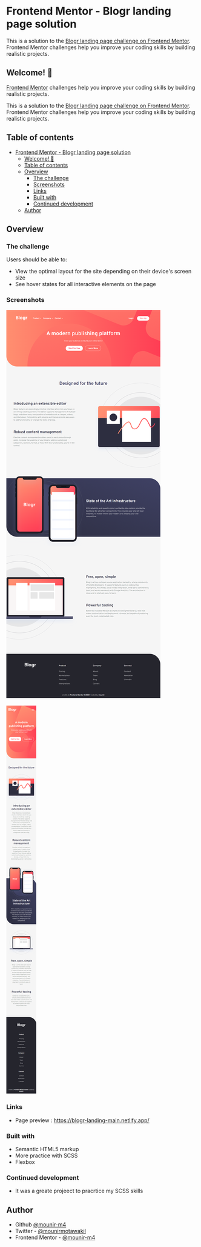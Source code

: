 # Frontend Mentor - Blogr landing page solution

This is a solution to the [Blogr landing page challenge on Frontend Mentor](https://www.frontendmentor.io/challenges/blogr-landing-page-EX2RLAApP). Frontend Mentor challenges help you improve your coding skills by building realistic projects. 

## Welcome! 👋

[Frontend Mentor](https://www.frontendmentor.io) challenges help you improve your coding skills by building realistic projects.

This is a solution to the [Blogr landing page challenge on Frontend Mentor](https://www.frontendmentor.io/challenges/blogr-landing-page-EX2RLAApP). Frontend Mentor challenges help you improve your coding skills by building realistic projects. 
## Table of contents

- [Frontend Mentor - Blogr landing page solution](#frontend-mentor---blogr-landing-page-solution)
  - [Welcome! 👋](#welcome-)
  - [Table of contents](#table-of-contents)
  - [Overview](#overview)
    - [The challenge](#the-challenge)
    - [Screenshots](#screenshots)
    - [Links](#links)
    - [Built with](#built-with)
    - [Continued development](#continued-development)
  - [Author](#author)

## Overview

### The challenge

Users should be able to:
- View the optimal layout for the site depending on their device's screen size
- See hover states for all interactive elements on the page

### Screenshots

![Desktop: ](./dist/images/screenshots/Blogr_desktop.png)
<br/>
<br/>
![mobile: ](./dist/images/screenshots/Blogr_mobile.png)


### Links
- Page preview : https://blogr-landing-main.netlify.app/


### Built with

- Semantic HTML5 markup
- More practice with SCSS
- Flexbox

### Continued development

- It was a greate projeect to pracrtice my SCSS skills

## Author

- Github [@mounir-m4](https://github.com/mounir-m4)
- Twitter - [@mounirmotawakil](https://twitter.com/mounirmotawakil)
- Frontend Mentor - [@mounir-m4](https://www.frontendmentor.io/profile/mounir-m4)